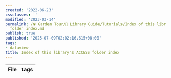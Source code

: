 ```yaml
---
created: '2022-06-23'
cssclasses: ''
modified: '2023-03-14'
permalink: /🍀 Garden Tour/🧰 Library Guide/Tutorials/Index of this library's ACCESS
  folder index.md
publish: true
published: '2025-07-09T02:02:16.615+08:00'
tags:
- dataview
title: Index of this library's ACCESS folder index
---
```

| File | tags |
| ---- | ---- |
 